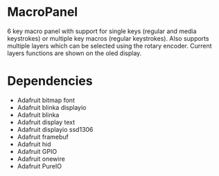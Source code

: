 # MacroPanel
6 key macro panel with support for single keys (regular and media keystrokes) or multiple key macros (regular keystrokes). Also supports multiple layers which can be selected using the rotary encoder. Current layers functions are shown on the oled display. 

# Dependencies
- Adafruit bitmap font
- Adafruit blinka displayio
- Adafruit blinka
- Adafruit display text
- Adafruit displayio ssd1306
- Adafruit framebuf
- Adafruit hid
- Adafruit GPIO
- Adafruit onewire
- Adafruit PureIO
